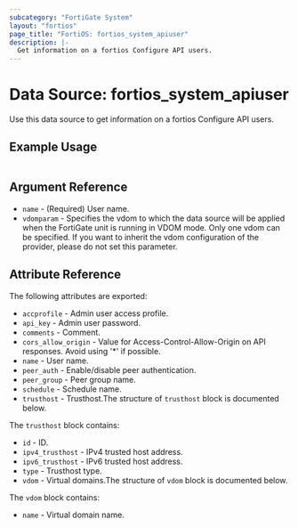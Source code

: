 ```yaml
---
subcategory: "FortiGate System"
layout: "fortios"
page_title: "FortiOS: fortios_system_apiuser"
description: |-
  Get information on a fortios Configure API users.
---
```


# Data Source: fortios_system_apiuser
Use this data source to get information on a fortios Configure API users.


## Example Usage

```hcl

```

## Argument Reference

* `name` - (Required) User name.
* `vdomparam` - Specifies the vdom to which the data source will be applied when the FortiGate unit is running in VDOM mode. Only one vdom can be specified. If you want to inherit the vdom configuration of the provider, please do not set this parameter.

## Attribute Reference

The following attributes are exported:

* `accprofile` - Admin user access profile.
* `api_key` - Admin user password.
* `comments` - Comment.
* `cors_allow_origin` - Value for Access-Control-Allow-Origin on API responses. Avoid using '*' if possible.
* `name` - User name.
* `peer_auth` - Enable/disable peer authentication.
* `peer_group` - Peer group name.
* `schedule` - Schedule name.
* `trusthost` - Trusthost.The structure of `trusthost` block is documented below.

The `trusthost` block contains:

* `id` - ID.
* `ipv4_trusthost` - IPv4 trusted host address.
* `ipv6_trusthost` - IPv6 trusted host address.
* `type` - Trusthost type.
* `vdom` - Virtual domains.The structure of `vdom` block is documented below.

The `vdom` block contains:

* `name` - Virtual domain name.
